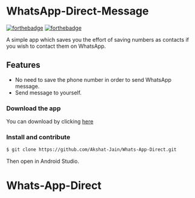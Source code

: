 # WhatsApp-Direct-Message

[![forthebadge](https://forthebadge.com/images/badges/built-for-android.svg)](http://forthebadge.com)
[![forthebadge](https://forthebadge.com/images/badges/made-with-java.svg)](http://forthebadge.com)

A simple app which saves you the effort of saving numbers as contacts if you wish to contact them on WhatsApp.

## Features
* No need to save the phone number in order to send WhatsApp message.
* Send message to yourself.

### Download the app

You can download by clicking [here](https://thelordtech.com/Apps/whatsappdirect.apk) 

### Install and contribute

```sh
$ git clone https://github.com/Akshat-Jain/Whats-App-Direct.git
```
Then open in Android Studio.
# Whats-App-Direct
